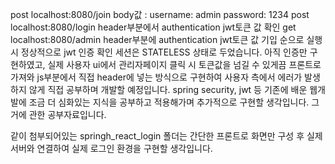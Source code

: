 post localhost:8080/join     body값 : username: admin  password: 1234
post localhost:8080/login   header부분에서 authentication jwt토큰 값 확인
get  localhost:8080/admin   header부분에 authentication jwt토큰 값 기입
순으로 실행 시 정상적으로 jwt 인증 확인
세션은 STATELESS 상태로 두었습니다.
아직 인증만 구현하였고, 실제 사용자 ui에서 관리자페이지 클릭 시 토큰값을 넘길 수 있게끔 프론트로 가져와 js부분에서 직접 header에 넣는 방식으로 구현하여 사용자 측에서 에러가 발생하지 않게 직접 공부하며 개발할 예정입니다.
spring security, jwt 등 기존에 배운 웹개발에 조금 더 심화있는 지식을 공부하고 적용해가며 추가적으로 구현할 생각입니다.
그거에 관한 공부자료입니다.


같이 첨부되어있는 springh_react_login 폴더는 간단한 프론트로 화면만 구성 후 실제 서버와 연결하여 실제 로그인 환경을 구현할 생각입니다.
